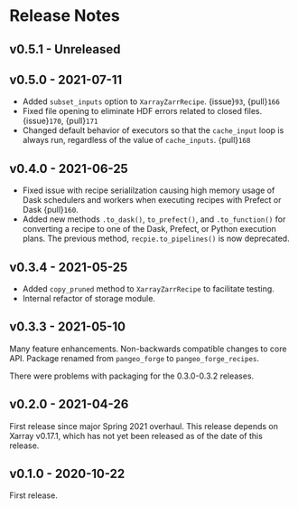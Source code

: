 # Release Notes

## v0.5.1 - Unreleased


## v0.5.0 - 2021-07-11

- Added `subset_inputs` option to `XarrayZarrRecipe`. {issue}`93`, {pull}`166`
- Fixed file opening to eliminate HDF errors related to closed files. {issue}`170`, {pull}`171`
- Changed default behavior of executors so that the `cache_input` loop is always
  run, regardless of the value of `cache_inputs`. {pull}`168`

## v0.4.0 - 2021-06-25

- Fixed issue with recipe serialilzation causing high memory usage of Dask schedulers and workers when
  executing recipes with Prefect or Dask {pull}`160`.
- Added new methods `.to_dask()`, `to_prefect()`, and `.to_function()` for converting a recipe
  to one of the Dask, Prefect, or Python execution plans. The previous method, `recpie.to_pipelines()`
  is now deprecated.

## v0.3.4 - 2021-05-25

- Added `copy_pruned` method to `XarrayZarrRecipe` to facilitate testing.
- Internal refactor of storage module.

## v0.3.3 - 2021-05-10

Many feature enhancements.
Non-backwards compatible changes to core API.
Package renamed from `pangeo_forge` to `pangeo_forge_recipes`.

There were problems with packaging for the 0.3.0-0.3.2 releases.

## v0.2.0 - 2021-04-26

First release since major Spring 2021 overhaul.
This release depends on Xarray v0.17.1, which has not yet been released as of the date of this release.

## v0.1.0 - 2020-10-22

First release.
